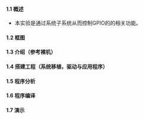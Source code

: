 #### 1.1 概述
- 本实验是通过系统子系统从而控制GPIO的的相关功能。

#### 1.2 框图

#### 1.3 介绍（参考裸机）

#### 1.4 搭建工程（系统移植，驱动与应用程序）

#### 1.5 程序分析

#### 1.6 程序编译

#### 1.7 演示